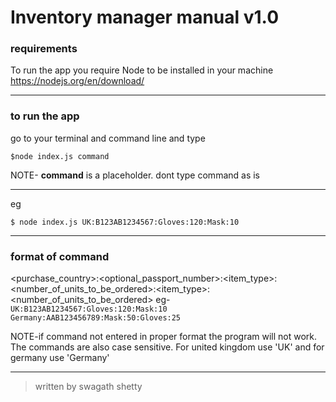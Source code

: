 # Inventory manager manual v1.0

### requirements

To run the app you require Node to be installed in your machine
https://nodejs.org/en/download/

---

### to run the app

go to your terminal and command line and type

```
$node index.js command
```

NOTE- **command** is a placeholder. dont type command as is

---

eg

```
$ node index.js UK:B123AB1234567:Gloves:120:Mask:10
```

---

### format of command

<purchase_country>:<optional_passport_number>:<item_type>:<number_of_units_to_be_ordered>:<item_type>:<number_of_units_to_be_ordered>
eg-
`UK:B123AB1234567:Gloves:120:Mask:10`
`Germany:AAB123456789:Mask:50:Gloves:25`

NOTE-if command not entered in proper format the program will not work. The commands are also case sensitive. For united kingdom use 'UK' and for germany use 'Germany'

---

> written by swagath shetty
